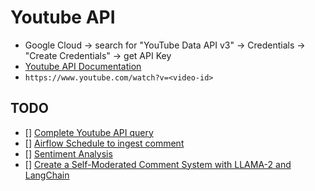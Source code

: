 # Youtube API

- Google Cloud -> search for "YouTube Data API v3" -> Credentials -> "Create Credentials" -> get API Key
- [Youtube API Documentation](https://developers.google.com/youtube/v3/docs/channels/list)
- `https://www.youtube.com/watch?v=<video-id>`
## TODO

- [] [Complete Youtube API query](https://www.youtube.com/watch?v=4FwXqOT4-FM)
- [] [Airflow Schedule to ingest comment](https://www.youtube.com/watch?v=q8q3OFFfY6c&t=495s)
- [] [Sentiment Analysis](https://www.youtube.com/watch?v=QpzMWQvxXWk)
- [] [Create a Self-Moderated Comment System with LLAMA-2 and LangChain](https://levelup.gitconnected.com/create-a-self-moderated-comment-system-with-llama-2-and-langchain-656f482a48be)
